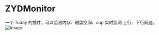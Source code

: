# ZYDMonitor
一个 Today 的插件，可以监测内存、磁盘空间、cup
实时监测 上行、下行网速。
![image](https://github.com/alwaysDB/ZYDMonitor/raw/master/image/show.png)
